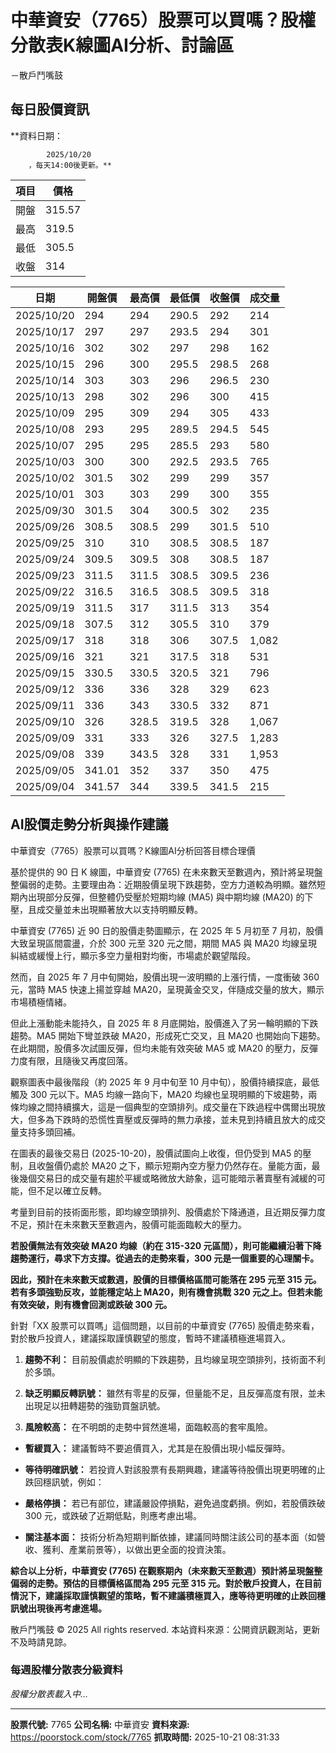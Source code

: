 # 中華資安（7765）股票可以買嗎？股權分散表K線圖AI分析、討論區
－散戶鬥嘴鼓

## 每日股價資訊

**資料日期：
        
            2025/10/20
        ，每天14:00後更新。**

| 項目 | 價格 |
|------|------|
| 開盤 | 315.57 |
| 最高 | 319.5 |
| 最低 | 305.5 |
| 收盤 | 314 |

| 日期 | 開盤價 | 最高價 | 最低價 | 收盤價 | 成交量 |
|------|--------|--------|--------|--------|--------|
| 2025/10/20 | 294 | 294 | 290.5 | 292 | 214 |
| 2025/10/17 | 297 | 297 | 293.5 | 294 | 301 |
| 2025/10/16 | 302 | 302 | 297 | 298 | 162 |
| 2025/10/15 | 296 | 300 | 295.5 | 298.5 | 268 |
| 2025/10/14 | 303 | 303 | 296 | 296.5 | 230 |
| 2025/10/13 | 298 | 302 | 296 | 300 | 415 |
| 2025/10/09 | 295 | 309 | 294 | 305 | 433 |
| 2025/10/08 | 293 | 295 | 289.5 | 294.5 | 545 |
| 2025/10/07 | 295 | 295 | 285.5 | 293 | 580 |
| 2025/10/03 | 300 | 300 | 292.5 | 293.5 | 765 |
| 2025/10/02 | 301.5 | 302 | 299 | 299 | 357 |
| 2025/10/01 | 303 | 303 | 299 | 300 | 355 |
| 2025/09/30 | 301.5 | 304 | 300.5 | 302 | 235 |
| 2025/09/26 | 308.5 | 308.5 | 299 | 301.5 | 510 |
| 2025/09/25 | 310 | 310 | 308.5 | 308.5 | 187 |
| 2025/09/24 | 309.5 | 309.5 | 308 | 308.5 | 187 |
| 2025/09/23 | 311.5 | 311.5 | 308.5 | 309.5 | 236 |
| 2025/09/22 | 316.5 | 316.5 | 308.5 | 309.5 | 318 |
| 2025/09/19 | 311.5 | 317 | 311.5 | 313 | 354 |
| 2025/09/18 | 307.5 | 312 | 305.5 | 310 | 379 |
| 2025/09/17 | 318 | 318 | 306 | 307.5 | 1,082 |
| 2025/09/16 | 321 | 321 | 317.5 | 318 | 531 |
| 2025/09/15 | 330.5 | 330.5 | 320.5 | 321 | 796 |
| 2025/09/12 | 336 | 336 | 328 | 329 | 623 |
| 2025/09/11 | 336 | 343 | 330.5 | 332 | 871 |
| 2025/09/10 | 326 | 328.5 | 319.5 | 328 | 1,067 |
| 2025/09/09 | 331 | 333 | 326 | 327.5 | 1,283 |
| 2025/09/08 | 339 | 343.5 | 328 | 331 | 1,953 |
| 2025/09/05 | 341.01 | 352 | 337 | 350 | 475 |
| 2025/09/04 | 341.57 | 344 | 339.5 | 341.5 | 215 |

## AI股價走勢分析與操作建議

中華資安（7765）股票可以買嗎？K線圖AI分析回答目標合理價

基於提供的 90 日 K 線圖，中華資安 (7765) 在未來數天至數週內，預計將呈現盤整偏弱的走勢。主要理由為：近期股價呈現下跌趨勢，空方力道較為明顯。雖然短期內出現部分反彈，但整體仍受壓於短期均線 (MA5) 與中期均線 (MA20) 的下壓，且成交量並未出現顯著放大以支持明顯反轉。

中華資安 (7765) 近 90 日的股價走勢圖顯示，在 2025 年 5 月初至 7 月初，股價大致呈現區間震盪，介於 300 元至 320 元之間，期間 MA5 與 MA20 均線呈現糾結或緩慢上行，顯示多空力量相對均衡，市場處於觀望階段。

然而，自 2025 年 7 月中旬開始，股價出現一波明顯的上漲行情，一度衝破 360 元，當時 MA5 快速上揚並穿越 MA20，呈現黃金交叉，伴隨成交量的放大，顯示市場積極情緒。

但此上漲動能未能持久，自 2025 年 8 月底開始，股價進入了另一輪明顯的下跌趨勢。MA5 開始下彎並跌破 MA20，形成死亡交叉，且 MA20 也開始向下趨勢。在此期間，股價多次試圖反彈，但均未能有效突破 MA5 或 MA20 的壓力，反彈力度有限，且隨後又再度回落。

觀察圖表中最後階段（約 2025 年 9 月中旬至 10 月中旬），股價持續探底，最低觸及 300 元以下。MA5 均線一路向下，MA20 均線也呈現明顯的下坡趨勢，兩條均線之間持續擴大，這是一個典型的空頭排列。成交量在下跌過程中偶爾出現放大，但多為下跌時的恐慌性賣壓或反彈時的無力承接，並未見到持續且放大的成交量支持多頭回補。

在圖表的最後交易日 (2025-10-20)，股價試圖向上收復，但仍受到 MA5 的壓制，且收盤價仍處於 MA20 之下，顯示短期內空方壓力仍然存在。量能方面，最後幾個交易日的成交量有趨於平緩或略微放大跡象，這可能暗示著賣壓有減緩的可能，但不足以確立反轉。

考量到目前的技術面形態，即均線空頭排列、股價處於下降通道，且近期反彈力度不足，預計在未來數天至數週內，股價可能面臨較大的壓力。

**若股價無法有效突破 MA20 均線（約在 315-320 元區間），則可能繼續沿著下降趨勢運行，尋求下方支撐。從過去的走勢來看，300 元是一個重要的心理關卡。**

**因此，預計在未來數天或數週，股價的目標價格區間可能落在 **295 元至 315 元**。若有多頭強勁反攻，並能穩定站上 MA20，則有機會挑戰 320 元之上。但若未能有效突破，則有機會回測或跌破 300 元。**

針對「XX 股票可以買嗎」這個問題，以目前的中華資安 (7765) 股價走勢來看，對於散戶投資人，建議採取謹慎觀望的態度，暫時不建議積極進場買入。

1.  **趨勢不利：** 目前股價處於明顯的下跌趨勢，且均線呈現空頭排列，技術面不利於多頭。

2.  **缺乏明顯反轉訊號：** 雖然有零星的反彈，但量能不足，且反彈高度有限，並未出現足以扭轉趨勢的強勁買盤訊號。

3.  **風險較高：** 在不明朗的走勢中貿然進場，面臨較高的套牢風險。

*   **暫緩買入：** 建議暫時不要追價買入，尤其是在股價出現小幅反彈時。

*   **等待明確訊號：** 若投資人對該股票有長期興趣，建議等待股價出現更明確的止跌回穩訊號，例如：

*   **嚴格停損：** 若已有部位，建議嚴設停損點，避免過度虧損。例如，若股價跌破 300 元，或跌破了近期低點，則應考慮出場。

*   **關注基本面：** 技術分析為短期判斷依據，建議同時關注該公司的基本面（如營收、獲利、產業前景等），以做出更全面的投資決策。

**綜合以上分析，中華資安 (7765) 在觀察期內（未來數天至數週）預計將呈現盤整偏弱的走勢。預估的目標價格區間為 **295 元至 315 元**。對於散戶投資人，在目前情況下，建議採取謹慎觀望的策略，暫不建議積極買入，應等待更明確的止跌回穩訊號出現後再考慮進場。**

散戶鬥嘴鼓 © 2025 All rights reserved. 本站資料來源：公開資訊觀測站，更新不及時請見諒。

### 每週股權分散表分級資料

*股權分散表載入中...*

---

**股票代號:** 7765
**公司名稱:** 中華資安
**資料來源:** https://poorstock.com/stock/7765
**抓取時間:** 2025-10-21 08:31:33